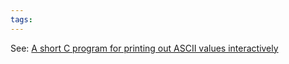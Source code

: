 ```yaml
---
tags: 
---
```


See: [A short C program for printing out ASCII values interactively](/wiki/A_short_C_program_for_printing_out_ASCII_values_interactively)
